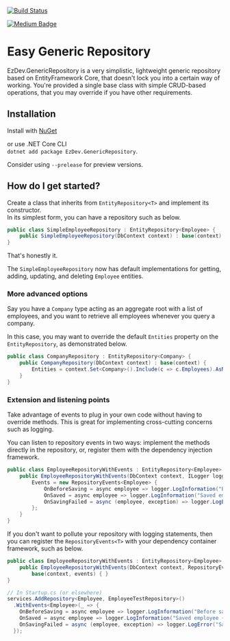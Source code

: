 [![Build Status](https://nmillard.visualstudio.com/EzDev/_apis/build/status/NMillard.EzDev.GenericRepository?branchName=master)](https://nmillard.visualstudio.com/EzDev/_build/latest?definitionId=4&branchName=master)


[![Medium Badge](https://badgen.net/badge/icon/medium?icon=medium&label)](https://medium.com/@nmillard)
# Easy Generic Repository

EzDev.GenericRepository is a very simplistic, lightweight generic repository based on EntityFramework Core, that doesn't lock you into a certain way of working. You're provided a single base class with simple CRUD-based operations, that you may override if you have other requirements.

## Installation

Install with [NuGet](https://www.nuget.org/packages/EzDev.GenericRepository)  

or use .NET Core CLI  
`dotnet add package EzDev.GenericRepository`.

Consider using `--prelease` for preview versions.

## How do I get started?
Create a class that inherits from `EntityRepository<T>` and implement its constructor.  
In its simplest form, you can have a repository such as below.

`````c#
public class SimpleEmployeeRepository : EntityRepository<Employee> {
    public SimpleEmployeeRepository(DbContext context) : base(context) { }
}
`````

That's honestly it.

The `SimpleEmployeeRepository` now has default implementations for getting, adding, updating, and deleting `Employee` entities.

### More advanced options
Say you have a `Company` type acting as an aggregate root with a list of employees, and you want to retrieve all employees whenever you query a company.

In this case, you may want to override the default `Entities` property on the `EntityRepository`, as demonstrated below.

````c#
public class CompanyRepository : EntityRepository<Company> {
    public CompanyRepository(DbContext context) : base(context) {
        Entities = context.Set<Company>().Include(c => c.Employees).AsNoTracking();
    }
}
````

### Extension and listening points
Take advantage of events to plug in your own code without having to override methods. This is great for implementing cross-cutting concerns such as logging.

You can listen to repository events in two ways: implement the methods directly in the repository, or, register them with the dependency injection framework.

````c#
public class EmployeeRepositoryWithEvents : EntityRepository<Employee> {
    public EmployeeRepositoryWithEvents(DbContext context, ILogger logger) : base(context) {
        Events = new RepositoryEvents<Employee> {
            OnBeforeSaving = async employee => logger.LogInformation("Before saving employee {Id}", employee.Id),
            OnSaved = async employee => logger.LogInformation("Saved employee {Id}", employee.Id),
            OnSavingFailed = async (employee, exception) => logger.LogError("Saving employee {Id} failed with message {Message}", employee.Id, exception.Message)
        };
    }
}
````

If you don't want to pollute your repository with logging statements, then you can register the `RepositoryEvents<T>` with your dependency container framework, such as below.

````c#
public class EmployeeRepositoryWithEvents : EntityRepository<Employee> {
    public EmployeeRepositoryWithEvents(DbContext context, RepositoryEvents<Employee> events) :
        base(context, events) { }
}

// In Startup.cs (or elsewhere)
services.AddRepository<Employee, EmployeeTestRepository>()
  .WithEvents<Employee>(_ => {
    OnBeforeSaving = async employee => logger.LogInformation("Before saving employee {Id}", employee.Id),
    OnSaved = async employee => logger.LogInformation("Saved employee {Id}", employee.Id),
    OnSavingFailed = async (employee, exception) => logger.LogError("Saving employee {Id} failed with message {Message}", employee.Id, exception.Message)
  });
````